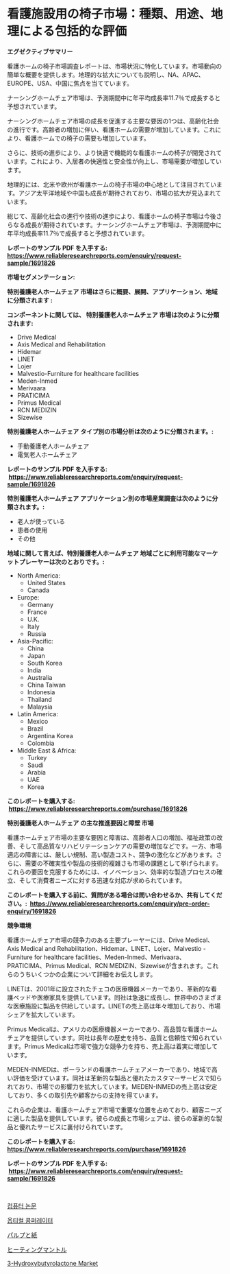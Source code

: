 <p><h1>看護施設用の椅子市場：種類、用途、地理による包括的な評価</h1></p><p><strong>エグゼクティブサマリー</strong></p>
<p><p>看護ホームの椅子市場調査レポートは、市場状況に特化しています。市場動向の簡単な概要を提供します。地理的な拡大についても説明し、NA、APAC、EUROPE、USA、中国に焦点を当てています。</p><p>ナーシングホームチェア市場は、予測期間中に年平均成長率11.7％で成長すると予想されています。</p><p>ナーシングホームチェア市場の成長を促進する主要な要因の1つは、高齢化社会の進行です。高齢者の増加に伴い、看護ホームの需要が増加しています。これにより、看護ホームでの椅子の需要も増加しています。</p><p>さらに、技術の進歩により、より快適で機能的な看護ホームの椅子が開発されています。これにより、入居者の快適性と安全性が向上し、市場需要が増加しています。</p><p>地理的には、北米や欧州が看護ホームの椅子市場の中心地として注目されています。アジア太平洋地域や中国も成長が期待されており、市場の拡大が見込まれています。</p><p>総じて、高齢化社会の進行や技術の進歩により、看護ホームの椅子市場は今後さらなる成長が期待されています。ナーシングホームチェア市場は、予測期間中に年平均成長率11.7％で成長すると予想されています。</p></p>
<p><strong>レポートのサンプル PDF を入手する: <a href="https://www.reliableresearchreports.com/enquiry/request-sample/1691826">https://www.reliableresearchreports.com/enquiry/request-sample/1691826</a></strong></p>
<p><strong>市場セグメンテーション:</strong></p>
<p><strong> 特別養護老人ホームチェア 市場はさらに概要、展開、アプリケーション、地域に分類されます :</strong></p>
<p><strong>コンポーネントに関しては、 特別養護老人ホームチェア 市場は次のように分類されます: &nbsp;</strong></p>
<p><ul><li>Drive Medical</li><li>Axis Medical and Rehabilitation</li><li>Hidemar</li><li>LINET</li><li>Lojer</li><li>Malvestio-Furniture for healthcare facilities</li><li>Meden-Inmed</li><li>Merivaara</li><li>PRATICIMA</li><li>Primus Medical</li><li>RCN MEDIZIN</li><li>Sizewise</li></ul></p>
<p><strong> 特別養護老人ホームチェア タイプ別の市場分析は次のように分類されます。:</strong></p>
<p><ul><li>手動養護老人ホームチェア</li><li>電気老人ホームチェア</li></ul></p>
<p><strong>レポートのサンプル PDF を入手する: &nbsp;<a href="https://www.reliableresearchreports.com/enquiry/request-sample/1691826">https://www.reliableresearchreports.com/enquiry/request-sample/1691826</a></strong></p>
<p><strong> 特別養護老人ホームチェア アプリケーション別の市場産業調査は次のように分類されます。:</strong></p>
<p><ul><li>老人が使っている</li><li>患者の使用</li><li>その他</li></ul></p>
<p><strong>地域に関して言えば、特別養護老人ホームチェア 地域ごとに利用可能なマーケットプレーヤーは次のとおりです。:</strong></p>
<p><ul>
    <li>
        North America:
        <ul>
            <li>United States</li>
            <li>Canada</li>
        </ul>
    </li>
    <li>
        Europe:
        <ul>
            <li>Germany</li>
            <li>France</li>
            <li>U.K.</li>
            <li>Italy</li>
            <li>Russia</li>
        </ul>
    </li>
    <li>
        Asia-Pacific:
        <ul>
            <li>China</li>
            <li>Japan</li>
            <li>South Korea</li>
            <li>India</li>
            <li>Australia</li>
            <li>China Taiwan</li>
            <li>Indonesia</li>
            <li>Thailand</li>
            <li>Malaysia</li>
        </ul>
    </li>
    <li>
        Latin America:
        <ul>
            <li>Mexico</li>
            <li>Brazil</li>
            <li>Argentina Korea</li>
            <li>Colombia</li>
        </ul>
    </li>
    <li>
        Middle East & Africa:
        <ul>
            <li>Turkey</li>
            <li>Saudi</li>
            <li>Arabia</li>
            <li>UAE</li>
            <li>Korea</li>
        </ul>
    </li>
    </ul></p>
<p><strong>このレポートを購入する: &nbsp;<a href="https://www.reliableresearchreports.com/purchase/1691826">https://www.reliableresearchreports.com/purchase/1691826</a></strong></p>
<p><strong>特別養護老人ホームチェア の主な推進要因と障壁 市場</strong></p>
<p><p>看護ホームチェア市場の主要な要因と障害は、高齢者人口の増加、福祉政策の改善、そして高品質なリハビリテーションケアの需要の増加などです。一方、市場適応の障害には、厳しい規制、高い製造コスト、競争の激化などがあります。さらに、需要の不確実性や製品の技術的複雑さも市場の課題として挙げられます。これらの要因を克服するためには、イノベーション、効率的な製造プロセスの確立、そして消費者ニーズに対する迅速な対応が求められています。</p></p>
<p><strong>このレポートを購入する前に、質問がある場合は問い合わせるか、共有してください。:&nbsp; <a href="https://www.reliableresearchreports.com/enquiry/pre-order-enquiry/1691826">https://www.reliableresearchreports.com/enquiry/pre-order-enquiry/1691826</a></strong></p>
<p><strong>競争環境</strong></p>
<p><p>看護ホームチェア市場の競争力のある主要プレーヤーには、Drive Medical、Axis Medical and Rehabilitation、Hidemar、LINET、Lojer、Malvestio - Furniture for healthcare facilities、Meden-Inmed、Merivaara、PRATICIMA、Primus Medical、RCN MEDIZIN、Sizewiseが含まれます。これらのうちいくつかの企業について詳細をお伝えします。</p><p>LINETは、2001年に設立されたチェコの医療機器メーカーであり、革新的な看護ベッドや医療家具を提供しています。同社は急速に成長し、世界中のさまざまな医療施設に製品を供給しています。LINETの売上高は年々増加しており、市場シェアを拡大しています。</p><p>Primus Medicalは、アメリカの医療機器メーカーであり、高品質な看護ホームチェアを提供しています。同社は長年の歴史を持ち、品質と信頼性で知られています。Primus Medicalは市場で強力な競争力を持ち、売上高は着実に増加しています。</p><p>MEDEN-INMEDは、ポーランドの看護ホームチェアメーカーであり、地域で高い評価を受けています。同社は革新的な製品と優れたカスタマーサービスで知られており、市場での影響力を拡大しています。MEDEN-INMEDの売上高は安定しており、多くの取引先や顧客からの支持を得ています。</p><p>これらの企業は、看護ホームチェア市場で重要な位置を占めており、顧客ニーズに適した製品を提供しています。彼らの成長と市場シェアは、彼らの革新的な製品と優れたサービスに裏付けられています。</p></p>
<p><strong>このレポートを購入する: &nbsp; <a href="https://www.reliableresearchreports.com/purchase/1691826">https://www.reliableresearchreports.com/purchase/1691826</a></strong></p>
<p><strong>レポートのサンプル PDF を入手する: &nbsp;<a href="https://www.reliableresearchreports.com/enquiry/request-sample/1691826">https://www.reliableresearchreports.com/enquiry/request-sample/1691826</a></strong><strong></strong></p>
<p>&nbsp;</p>
<p><p><a href="https://medium.com/@stanleylyittle554467/%EC%BB%B4%ED%93%A8%ED%84%B0%EC%9A%A9-%EC%A2%85%EC%9D%B4-%EC%8B%9C%EC%9E%A5-%EC%A2%85%EB%A5%98-%EC%9D%91%EC%9A%A9-%EB%B0%8F-%EC%A7%80%EB%A6%AC%EC%97%90-%EB%8C%80%ED%95%9C-%EC%A2%85%ED%95%A9-%ED%8F%89%EA%B0%80-d6110d3c670b">컴퓨터 논문</a></p><p><a href="https://medium.com/@conradkirrlin76575/%EA%B4%91%ED%95%99-%EB%B9%84%EA%B5%90%EA%B8%B0-%EC%8B%9C%EC%9E%A5-%EC%8B%9C%EC%9E%A5-cagr-%EC%8B%9C%EC%9E%A5-%EB%8F%99%ED%96%A5-%EB%B0%8F-%EC%84%B1%EC%9E%A5-%EC%A0%84%EB%9E%B5%EC%97%90-%EB%8C%80%ED%95%9C-%ED%86%B5%EC%B0%B0%EB%A0%A5-e5ac03637f0c">옵티컬 콤퍼레이터</a></p><p><a href="https://medium.com/@mares423/%E3%83%91%E3%83%AB%E3%83%97%E3%81%8A%E3%82%88%E3%81%B3%E7%B4%99%E5%B8%82%E5%A0%B4-%E7%AB%B6%E4%BA%89%E5%88%86%E6%9E%90-%E5%B8%82%E5%A0%B4%E5%8B%95%E5%90%91-2031%E5%B9%B4%E3%81%BE%E3%81%A7%E3%81%AE%E4%BA%88%E6%B8%AC-c5391828c1e4">パルプと紙</a></p><p><a href="https://github.com/mohamedbakry57/Market-Research-Report-List-2/blob/main/5195204191889.md">ヒーティングマントル</a></p><p><a href="https://view.publitas.com/reportprime-1/3-hydroxybutyrolactone-market-size-2023-2030-global-industrial-analysis-key-geographical-regions-market-share-top-key-players-product-types-and-forecast-research-report/">3-Hydroxybutyrolactone Market</a></p></p>